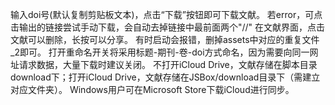 输入doi号(默认复制剪贴板文本)，点击“下载”按钮即可下载文献。
若error，可点击输出的链接尝试手动下载，会自动去掉链接中最前面两个"//"
在文献界面，点击文献可以删除，长按可以分享。
有时启动会报错，删掉assets中对应的重复文件_2即可。
打开重命名开关将采用标题-期刊-卷-doi方式命名，因为需要向同一网址请求数据，大量下载时建议关闭。
不打开iCloud Drive，文献存储在脚本目录download下；打开iCloud Drive，文献存储在JSBox/download目录下（需建立对应文件夹）。
Windows用户可在Microsoft Store下载iCloud进行同步。
